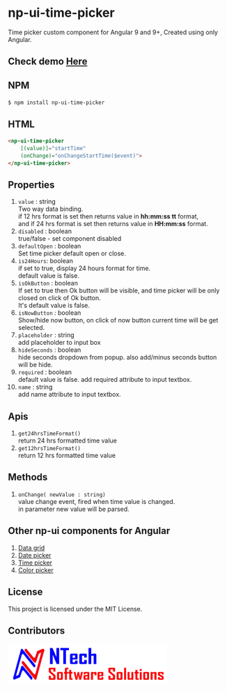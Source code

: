 # np-ui-time-picker
Time picker custom component for Angular 9 and 9+, Created using only Angular.

## Check demo [Here](https://stackblitz.com/edit/np-ui-time-picker)

## NPM
`$ npm install np-ui-time-picker`

## HTML
````html
<np-ui-time-picker 
    [(value)]="startTime"
    (onChange)="onChangeStartTime($event)">
</np-ui-time-picker>
````

## Properties
1.  `value` : string  
    Two way data binding.  
    if 12 hrs format is set then returns value in **hh:mm:ss tt** format,  
    and if 24 hrs format is set then returns value in **HH:mm:ss** format.  
2.  `disabled` : boolean  
    true/false - set component disabled  
3.  `defaultOpen` : boolean  
    Set time picker default open or close.  
4.  `is24Hours`: boolean  
    if set to true, display 24 hours format for time.  
    default value is false.  
5.  `isOkButton` : boolean  
    If set to true then Ok button will be visible, and time picker will be only closed on click of Ok button.   
    It's default value is false.  
6.  `isNowButton` : boolean  
    Show/hide now button, on click of now button current time will be get selected.  
7.  `placeholder` : string  
    add placeholder to input box  
8.  `hideSeconds` : boolean  
    hide seconds dropdown from popup. also add/minus seconds button will be hide.  
9.  `required` : boolean  
    default value is false. add required attribute to input textbox.  
10. `name` : string  
    add name attribute to input textbox.  

## Apis  
1.  `get24hrsTimeFormat()`  
    return 24 hrs formatted time value  
2.  `get12hrsTimeFormat()`  
    return 12 hrs formatted time value  

## Methods  
1.  `onChange( newValue : string)`  
    value change event, fired when time value is changed.  
    in parameter new value will be parsed.  

## Other np-ui components for Angular
1. [Data grid](https://www.npmjs.com/package/np-ui-data-grid)
2. [Date picker](https://www.npmjs.com/package/np-ui-date-picker)
3. [Time picker](https://www.npmjs.com/package/np-ui-time-picker)
4. [Color picker](https://www.npmjs.com/package/np-ui-color-picker)

## License
This project is licensed under the MIT License.

## Contributors
![](https://raw.githubusercontent.com/NilavPatel/nilavpatel.github.io/master/images/logo-large.png)